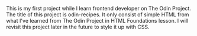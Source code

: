 This is my first project while I learn frontend developer on The Odin Project. The title of this project is odin-recipes. It only consist of simple HTML from what I've learned from The Odin Project in HTML Foundations lesson. I will revisit this project later in the future to style it up with CSS.